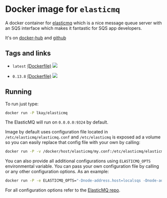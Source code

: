 # Docker image for `elasticmq`

A docker container for [elasticmq](https://github.com/adamw/elasticmq) which is a nice message queue server with an SQS interface which makes it fantastic for SQS app developers.

It's on [docker-hub](https://hub.docker.com/r/lkay/elasticmq/) and [github](https://github.com/LKay/elasticmq)

## Tags and links

 * `latest` [(Dockerfile)](https://github.com/LKay/elasticmq/blob/0.13.8/elasticmq/Dockerfile) [![](https://images.microbadger.com/badges/image/lkay/elasticmq:latest.svg)](https://microbadger.com/images/lkay/elasticmq:latest "Get your own image badge on microbadger.com")

 * `0.13.8` [(Dockerfile)](https://github.com/LKay/elasticmq/blob/0.13.8/elasticmq/Dockerfile) [![](https://images.microbadger.com/badges/image/lkay/elasticmq:0.13.8.svg)](https://microbadger.com/images/lkay/elasticmq:0.13.8 "Get your own image badge on microbadger.com")

## Running

To run just type:
```sh
docker run -P lkay/elasticmq
```
The ElasticMQ will run on `0.0.0.0:9324` by default.

Image by default uses configuration file located in `/etc/elasticmq/elasticmq.conf` and `/etc/elasticmq` is exposed ad a volume so you can easily replace that config file with your own by calling:
```sh
docker run -P -v /docker/host/elasticmq/my.conf:/etc/elasticmq/elasticmq.conf:ro  lkay/elasticmq
```

You can also provide all additional configurations using `ELASTICMQ_OPTS` environmental variable. You can pass your own configuration file by calling or any other configuration options. As an example:
```sh
docker run -P -e ELASTICMQ_OPTS="-Dnode-address.host=localsqs -Dnode-address.port=9999" lkay/elasticmq
```

For all configuration options refer to the [ElasticMQ repo](https://github.com/adamw/elasticmq#installation-stand-alone).
